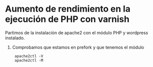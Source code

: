# Aumento de rendimiento en la ejecución de PHP con varnish

Partimos de la instalación de apache2 con el módulo PHP y wordpress instalado.

1. Comprobamos que estamos en prefork y que tenemos el módulo

        apache2ctl -V
        apache2ctl -M

